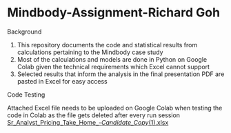 # Mindbody-Assignment-Richard Goh
Background 
1. This repository documents the code and statistical results from calculations pertaining to the Mindbody case study 
2. Most of the calculations and models are done in Python on Google Colab given the technical requirements which Excel cannot support 
3. Selected results that inform the analysis in the final presentation PDF are pasted in Excel for easy access 

Code Testing

Attached Excel file needs to be uploaded on Google Colab when testing the code in Colab as the file gets deleted after every run session [Sr_Analyst_Pricing_Take_Home_-_Candidate_Copy_(1).xlsx](https://github.com/user-attachments/files/21468496/Sr_Analyst_Pricing_Take_Home_-_Candidate_Copy_.1.xlsx)
